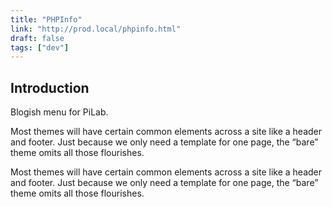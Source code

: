 ```yaml
---
title: "PHPInfo"
link: "http://prod.local/phpinfo.html"
draft: false
tags: ["dev"]
---
```

## Introduction
Blogish menu for PiLab. 

<!--more-->
Most themes will have certain common elements across a site like a header and footer. Just because we only need a template for one page, the “bare” theme omits all those flourishes.

Most themes will have certain common elements across a site like a header and footer. Just because we only need a template for one page, the “bare” theme omits all those flourishes.
